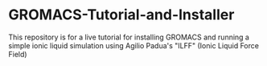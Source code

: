 # GROMACS-Tutorial-and-Installer
This repository is for a live tutorial for installing GROMACS and running a simple ionic liquid simulation using Agilio Padua's "ILFF" (Ionic Liquid Force Field)
